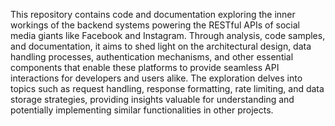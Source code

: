 This repository contains code and documentation exploring the inner workings of the backend systems powering the RESTful APIs of social media giants like Facebook and Instagram. Through analysis, code samples, and documentation, it aims to shed light on the architectural design, data handling processes, authentication mechanisms, and other essential components that enable these platforms to provide seamless API interactions for developers and users alike. The exploration delves into topics such as request handling, response formatting, rate limiting, and data storage strategies, providing insights valuable for understanding and potentially implementing similar functionalities in other projects.